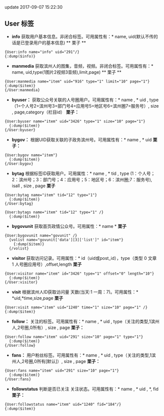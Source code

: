 update 2017-09-07 15:22:30
## User 标签

* **info** 获取用户基本信息。非闭合标签。可用属性有：* name, uid(默认不传的话是已登录用户的基本信息)
** 栗子 **

```
{User:info name="info" uid="291"/}
{:dump($info)}
```

* **manmedia** 获取滨州人的图集，音频，视频。非闭合标签。可用属性有：* name, uid,type(1图片2视频3音频),limit,page)
** 栗子 **

```
{User:manmedia name="item" uid="916" type="1" limit="10" page="1"}
{:dump($item)}
{/User:manmedia}
```

* **byuser：** 获取公众号关联的人号圈用户。可用属性有：* name , * uid , type（1=个人号2=滨州号3=部门号4=应用号5=地区号6=滨州圈7=服务号）, size , page,category（栏目id）
**栗子：**

```
{User:byuser name="item" uid="3426" type="1" size="10" page="1"}
  {:dump($item)}
{/User:byuser}
```

* **bygov：** 根据UID获取关联的子政务滨州号。可用属性有：* name , * uid
**栗子：**

```
{User:bygov name="item"}
  {:dump($item)}
{/User:bygov}
```

* **bytag** 根据标签ID获取用户。可用属性：* name , * tid , type (1：个人号；2：滨州号；3：部门号；4：应用号；5：地区号；6：滨州圈;7：服务号), isall , size , page
**栗子**

```
{User:bytag name="item" tid="12" type="1"}
  {:dump($item)}
{/User:bytag}
```
```
{User:bytags name="item" tid="12" type="1" /}
  {:dump($item)}
```

* **bygovunit** 获取首页政情公众号。可用属性：\* name \*
**栗子**

```
{User:bygovunit name="govunit" /}
  {volist name="govunit['data'][3]['list']" id="item"}
    {:dump($item)}
  {/volist}
```

* **visitor** 获取访问记录。可用属性：* id（uid或post_id），type（类型 0 文章 1 人号圈应用号）,offset,length
**栗子**

```
{User:visitor name="item" id="3426" type="1" offset="0" length="10"}
  {:dump($item)}
{/User:visitor}
```

* **visit** 根据滨州人ID获取访问量  天数(当天:1 一周：7)。可用属性：* \*uid,\*time,size,page
**栗子**

```
{User:visit name="item" uid="1240" time="1" size="10" page="1" /}
{:dump($item)}
```

* **follow：** 关注的标签。可用属性有：* name , * uid , type（关注的类型,1滨州人,2号圈,0所有）, size , page
**栗子：**

```
{User:follow name="item" uid="291" size="10" page="1" type="1"}
  {:dump($item)}
{/User:follow}
```

* **fans：** 用户粉丝标签。可用属性有：* name , * uid , type（关注的类型,1滨州人,2号圈,0所有[默认]）, size , page
**栗子：**

```
{User:fans name="item" uid="291" size="10" page="1"}
  {:dump($item)}
{/User:fans}
```

* **followstatus**  判断是否已关注 关注状态。可用属性有：* name , * uid , *, fid
**栗子：**

```
{User:followstatus name="item" uid="1240" fid="184"/}
{:dump($item)}
```

